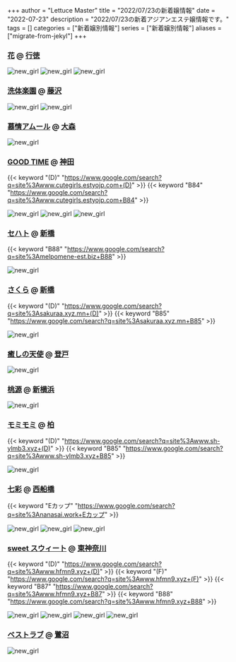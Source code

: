 +++
author = "Lettuce Master"
title = "2022/07/23の新着嬢情報"
date = "2022-07-23"
description = "2022/07/23の新着アジアンエステ嬢情報です。"
tags = []
categories = ["新着嬢別情報"]
series = ["新着嬢別情報"]
aliases = ["migrate-from-jekyl"]
+++
### [花](http://sh-ylm0.tokyo/) @ [行徳](/post/gyotoku)


![new_girl](https://i.imgur.com/87bGze4.jpeg)
![new_girl](https://i.imgur.com/45otKKe.jpeg)
![new_girl](https://i.imgur.com/Og5SFHK.jpeg)
### [洗体楽園](http://hi-msg.com/sentai/) @ [藤沢](/post/fujisawa)


![new_girl](https://i.imgur.com/v24JGbg.jpeg)
![new_girl](https://i.imgur.com/qOQG0iq.jpeg)
### [慕情アムール](http://hfmo5.xyz/) @ [大森](/post/omori)


![new_girl](https://i.imgur.com/7BksoGF.jpeg)
### [GOOD TIME](http://www.cutegirls.estyojp.com/) @ [神田](/post/kanda)
{{< keyword "(D)" "https://www.google.com/search?q=site%3Awww.cutegirls.estyojp.com+(D)" >}} {{< keyword "B84" "https://www.google.com/search?q=site%3Awww.cutegirls.estyojp.com+B84" >}} 

![new_girl](https://i.imgur.com/W9mSa0e.jpeg)
![new_girl](https://i.imgur.com/MN6tpNV.jpeg)
![new_girl](https://i.imgur.com/WaFUZ9R.jpeg)
### [セハト](http://melpomene-est.biz/) @ [新橋](/post/sinbashi)
{{< keyword "B88" "https://www.google.com/search?q=site%3Amelpomene-est.biz+B88" >}} 

![new_girl](https://i.imgur.com/j6YvR5S.jpeg)
### [さくら](https://sakuraa.xyz.mn/) @ [新橋](/post/sinbashi)
{{< keyword "(D)" "https://www.google.com/search?q=site%3Asakuraa.xyz.mn+(D)" >}} {{< keyword "B85" "https://www.google.com/search?q=site%3Asakuraa.xyz.mn+B85" >}} 

![new_girl](https://sakuraa.xyz.mn/photos/sites/61/2022/07/2022072301402123.jpg_300X450.jpg)
### [癒しの天使](http://hi-msg.com/iyashitenshi/) @ [登戸](/post/noborito)


![new_girl](https://i.imgur.com/mfx9vSo.jpeg)
### [桃源](http://www.momogen.esthejp.com/) @ [新横浜](/post/shinyokohama)


![new_girl](https://i.imgur.com/9Ao0Egg.jpeg)
### [モミモミ](http://www.sh-ylmb3.xyz/) @ [柏](/post/kashiwa)
{{< keyword "(D)" "https://www.google.com/search?q=site%3Awww.sh-ylmb3.xyz+(D)" >}} {{< keyword "B85" "https://www.google.com/search?q=site%3Awww.sh-ylmb3.xyz+B85" >}} 

![new_girl](https://i.imgur.com/FHELWlI.jpeg)
### [七彩](http://nanasai.work/) @ [西船橋](/post/nishifunabashi)
{{< keyword "Eカップ" "https://www.google.com/search?q=site%3Ananasai.work+Eカップ" >}} 

![new_girl](https://i.imgur.com/eWJFNsa.jpeg)
![new_girl](https://i.imgur.com/7Drkzwc.jpeg)
![new_girl](https://i.imgur.com/Uo5tPOK.jpeg)
### [sweet スウィート](http://www.hfmn9.xyz/) @ [東神奈川](/post/higashikanagawa)
{{< keyword "(D)" "https://www.google.com/search?q=site%3Awww.hfmn9.xyz+(D)" >}} {{< keyword "(F)" "https://www.google.com/search?q=site%3Awww.hfmn9.xyz+(F)" >}} {{< keyword "B87" "https://www.google.com/search?q=site%3Awww.hfmn9.xyz+B87" >}} {{< keyword "B88" "https://www.google.com/search?q=site%3Awww.hfmn9.xyz+B88" >}} 

![new_girl](https://i.imgur.com/5cbyrUL.jpeg)
![new_girl](https://i.imgur.com/01VSk07.jpeg)
![new_girl](https://i.imgur.com/3ZcEb3n.jpeg)
![new_girl](https://i.imgur.com/aPU5gR8.jpeg)
### [ベストラブ](http://www.bestlove.relaxmens.com/) @ [鷺沼](/post/saginuma)


![new_girl](https://i.imgur.com/KsbPV7w.jpeg)
